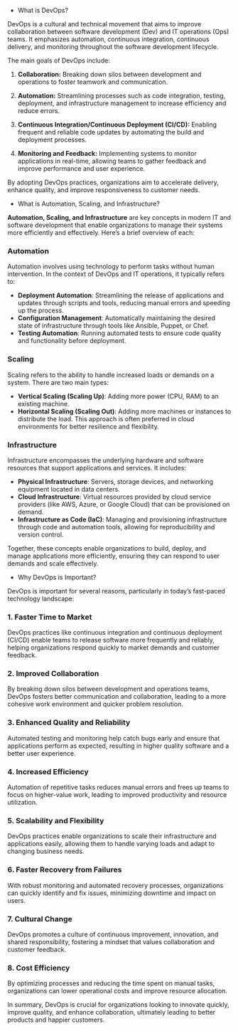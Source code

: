 


* What is DevOps?

DevOps is a cultural and technical movement that aims to improve collaboration between software development (Dev) and IT operations (Ops) teams. It emphasizes automation, continuous integration, continuous delivery, and monitoring throughout the software development lifecycle. 

The main goals of DevOps include:

1. **Collaboration:** Breaking down silos between development and operations to foster teamwork and communication.
  
2. **Automation:** Streamlining processes such as code integration, testing, deployment, and infrastructure management to increase efficiency and reduce errors.

3. **Continuous Integration/Continuous Deployment (CI/CD):** Enabling frequent and reliable code updates by automating the build and deployment processes.

4. **Monitoring and Feedback:** Implementing systems to monitor applications in real-time, allowing teams to gather feedback and improve performance and user experience.

By adopting DevOps practices, organizations aim to accelerate delivery, enhance quality, and improve responsiveness to customer needs.

* What is Automation, Scaling, and Infrastructure?

**Automation, Scaling, and Infrastructure** are key concepts in modern IT and software development that enable organizations to manage their systems more efficiently and effectively. Here’s a brief overview of each:

### Automation
Automation involves using technology to perform tasks without human intervention. In the context of DevOps and IT operations, it typically refers to:

- **Deployment Automation**: Streamlining the release of applications and updates through scripts and tools, reducing manual errors and speeding up the process.
- **Configuration Management**: Automatically maintaining the desired state of infrastructure through tools like Ansible, Puppet, or Chef.
- **Testing Automation**: Running automated tests to ensure code quality and functionality before deployment.

### Scaling
Scaling refers to the ability to handle increased loads or demands on a system. There are two main types:

- **Vertical Scaling (Scaling Up)**: Adding more power (CPU, RAM) to an existing machine.
- **Horizontal Scaling (Scaling Out)**: Adding more machines or instances to distribute the load. This approach is often preferred in cloud environments for better resilience and flexibility.

### Infrastructure
Infrastructure encompasses the underlying hardware and software resources that support applications and services. It includes:

- **Physical Infrastructure**: Servers, storage devices, and networking equipment located in data centers.
- **Cloud Infrastructure**: Virtual resources provided by cloud service providers (like AWS, Azure, or Google Cloud) that can be provisioned on demand.
- **Infrastructure as Code (IaC)**: Managing and provisioning infrastructure through code and automation tools, allowing for reproducibility and version control.

Together, these concepts enable organizations to build, deploy, and manage applications more efficiently, ensuring they can respond to user demands and scale effectively.


* Why DevOps is Important?

DevOps is important for several reasons, particularly in today’s fast-paced technology landscape:

### 1. **Faster Time to Market**
DevOps practices like continuous integration and continuous deployment (CI/CD) enable teams to release software more frequently and reliably, helping organizations respond quickly to market demands and customer feedback.

### 2. **Improved Collaboration**
By breaking down silos between development and operations teams, DevOps fosters better communication and collaboration, leading to a more cohesive work environment and quicker problem resolution.

### 3. **Enhanced Quality and Reliability**
Automated testing and monitoring help catch bugs early and ensure that applications perform as expected, resulting in higher quality software and a better user experience.

### 4. **Increased Efficiency**
Automation of repetitive tasks reduces manual errors and frees up teams to focus on higher-value work, leading to improved productivity and resource utilization.

### 5. **Scalability and Flexibility**
DevOps practices enable organizations to scale their infrastructure and applications easily, allowing them to handle varying loads and adapt to changing business needs.

### 6. **Faster Recovery from Failures**
With robust monitoring and automated recovery processes, organizations can quickly identify and fix issues, minimizing downtime and impact on users.

### 7. **Cultural Change**
DevOps promotes a culture of continuous improvement, innovation, and shared responsibility, fostering a mindset that values collaboration and customer feedback.

### 8. **Cost Efficiency**
By optimizing processes and reducing the time spent on manual tasks, organizations can lower operational costs and improve resource allocation.

In summary, DevOps is crucial for organizations looking to innovate quickly, improve quality, and enhance collaboration, ultimately leading to better products and happier customers.
